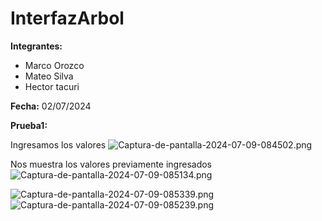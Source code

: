 # InterfazArbol

**Integrantes:**
- Marco Orozco
- Mateo Silva
- Hector tacuri
  
**Fecha:** 02/07/2024

**Prueba1:**

Ingresamos los valores 
![Captura-de-pantalla-2024-07-09-084502.png](https://i.postimg.cc/R09b57Xy/Captura-de-pantalla-2024-07-09-084502.png)

Nos muestra los valores previamente ingresados  
![Captura-de-pantalla-2024-07-09-085134.png](https://i.postimg.cc/B6jzMqhn/Captura-de-pantalla-2024-07-09-085134.png)

![Captura-de-pantalla-2024-07-09-085339.png](https://i.postimg.cc/htCMwkQz/Captura-de-pantalla-2024-07-09-085339.png)
![Captura-de-pantalla-2024-07-09-085239.png](https://i.postimg.cc/bJ4B5KMH/Captura-de-pantalla-2024-07-09-085239.png)
